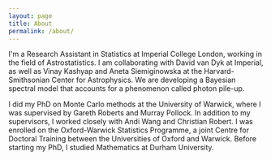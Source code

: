 ```yaml
---
layout: page
title: About
permalink: /about/
---
```


I'm a Research Assistant in Statistics at Imperial College London, working in the field of Astrostatistics. I am collaborating with David van Dyk at Imperial, as well as Vinay Kashyap and Aneta Siemiginowska at the Harvard-Smithsonian Center for Astrophysics. We are developing a Bayesian spectral model that accounts for a phenomenon called photon pile-up.

I did my PhD on Monte Carlo methods at the University of Warwick, where I was supervised by Gareth Roberts and Murray Pollock. In addition to my supervisors, I worked closely with Andi Wang and Christian Robert. I was enrolled on the Oxford-Warwick Statistics Programme, a joint Centre for Doctoral Training between the Universities of Oxford and Warwick. Before starting my PhD, I studied Mathematics at Durham University.
